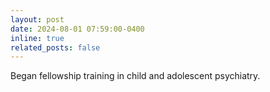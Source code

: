 ```yaml
---
layout: post
date: 2024-08-01 07:59:00-0400
inline: true
related_posts: false
---
```


Began fellowship training in child and adolescent psychiatry.
